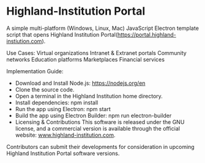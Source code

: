 # Highland-Institution Portal
A simple multi-platform (Windows, Linux, Mac) JavaScript Electron template script that opens Highland Institution Portal(https://portal.highland-instiution.com).

Use Cases:
Virtual organizations
Intranet & Extranet portals
Community networks
Education platforms
Marketplaces
Financial services

Implementation Guide:
- Download and Install Node.js: https://nodejs.org/en
- Clone the source code.
- Open a terminal in the Highland Institution home directory.
- Install dependencies: npm install
- Run the app using Electron: npm start
- Build the app using Electron Builder:  npm run electron-builder
- Licensing & Contributions
This software is released under the GNU license, and a commercial version is available through the official website: www.highland-institution.com.

Contributors can submit their developments for consideration in upcoming Highland Institution Portal software versions.

